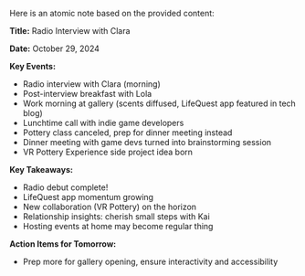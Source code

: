Here is an atomic note based on the provided content:

**Title:** Radio Interview with Clara

**Date:** October 29, 2024

**Key Events:**

* Radio interview with Clara (morning)
* Post-interview breakfast with Lola
* Work morning at gallery (scents diffused, LifeQuest app featured in tech blog)
* Lunchtime call with indie game developers
* Pottery class canceled, prep for dinner meeting instead
* Dinner meeting with game devs turned into brainstorming session
* VR Pottery Experience side project idea born

**Key Takeaways:**

* Radio debut complete!
* LifeQuest app momentum growing
* New collaboration (VR Pottery) on the horizon
* Relationship insights: cherish small steps with Kai
* Hosting events at home may become regular thing

**Action Items for Tomorrow:**

* Prep more for gallery opening, ensure interactivity and accessibility